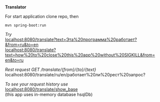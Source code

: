<m2>**Translator**</m2>

For start application clone repo, then<br>
```
mvn spring-boot:run
```
*Try*<br>
<a href= "localhost:8080/translate?text=Эта%20программа%20работает?&from=ru&to=en">localhost:8080/translate?text=Эта%20программа%20работает?&from=ru&to=en</a><br>
<a href= "localhost:8080/translate?text=how%20to%20close%20this%20app%20without%20SIGKILL&from=en&to=ru">localhost:8080/translate?text=how%20to%20close%20this%20app%20without%20SIGKILL&from=en&to=ru</a>

*Rest request GET /translate/{from}/{to}/{text}*
localhost:8080/translate/ru/en/работает%20ли%20рест%20запрос?

*To see your request history use* <br>
<a href="localhost:8080/translate/show_base">localhost:8080/translate/show_base</a><br>
(this app uses in-memory database hsqlDb)
